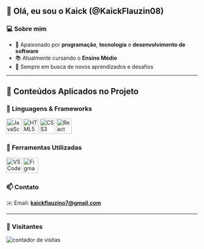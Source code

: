 ## 👋 Olá, eu sou o Kaick (@KaickFlauzin08)

### 💻 Sobre mim
- 🎯 Apaixonado por **programação**, **tecnologia** e **desenvolvimento de software**  
- 📚 Atualmente cursando o **Ensino Médio**  
- 🧠 Sempre em busca de novos aprendizados e desafios  

---

## 🚀 Conteúdos Aplicados no Projeto

### 🔹 Linguagens & Frameworks
<p align="left">
  <img src="https://cdn.jsdelivr.net/gh/devicons/devicon/icons/javascript/javascript-original.svg" alt="JavaScript" width="40" height="40"/>
  <img src="https://cdn.jsdelivr.net/gh/devicons/devicon/icons/html5/html5-original.svg" alt="HTML5" width="40" height="40"/>
  <img src="https://cdn.jsdelivr.net/gh/devicons/devicon/icons/css3/css3-original.svg" alt="CSS3" width="40" height="40"/>
  <img src="https://cdn.jsdelivr.net/gh/devicons/devicon/icons/react/react-original.svg" alt="React" width="40" height="40"/>
</p>

### 🔹 Ferramentas Utilizadas
<p align="left">
  <img src="https://cdn.jsdelivr.net/gh/devicons/devicon/icons/vscode/vscode-original.svg" alt="VS Code" width="40" height="40"/>
  <img src="https://cdn.jsdelivr.net/gh/devicons/devicon/icons/figma/figma-original.svg" alt="Figma" width="40" height="40"/>
</p>



### 📫 Contato
✉️ Email: **kaickflauzino7@gmail.com**

---

### 👀 Visitantes

<p align="left">
  <img src="https://komarev.com/ghpvc/?username=KaickFlauzin08&label=👤%20Visitas%20ao%20perfil&color=0e75b6&style=for-the-badge" alt="contador de visitas"/>
</p>
